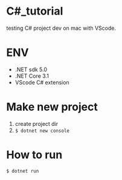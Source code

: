 # C#\_tutorial

testing C# project dev on mac with VScode.

# ENV

-   .NET sdk 5.0
-   .NET Core 3.1
-   VScode C# extension

# Make new project

1. create project dir
2. `$ dotnet new console`

# How to run

`$ dotnet run`
